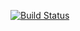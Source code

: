 
[![Build Status](https://buildhive.cloudbees.com/job/obazoud/job/spring-batch-sug/badge/icon)](https://buildhive.cloudbees.com/job/obazoud/job/spring-batch-sug/)
